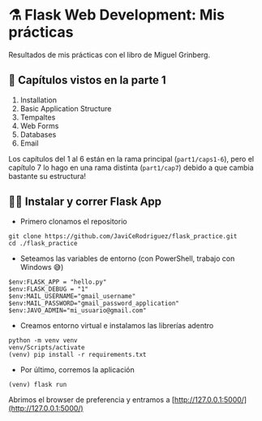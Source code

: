 # ⚗ Flask Web Development: Mis prácticas

Resultados de mis prácticas con el libro de Miguel Grinberg.

## 📕 Capítulos vistos en la parte 1

1. Installation
2. Basic Application Structure
3. Tempaltes
4. Web Forms
5. Databases
6. Email

Los capítulos del 1 al 6 están en la rama principal (`part1/caps1-6`), pero el capítulo 7 lo hago en una rama distinta (`part1/cap7`) debido a que cambia bastante su estructura!


## 🏃‍♂️ Instalar y correr Flask App

- Primero clonamos el repositorio

```
git clone https://github.com/JaviCeRodriguez/flask_practice.git
cd ./flask_practice
```

- Seteamos las variables de entorno (con PowerShell, trabajo con Windows 😅)

```
$env:FLASK_APP = "hello.py"
$env:FLASK_DEBUG = "1"
$env:MAIL_USERNAME="gmail_username"
$env:MAIL_PASSWORD="gmail_password_application"
$env:JAVO_ADMIN="mi_usuario@gmail.com"
```

- Creamos entorno virtual e instalamos las librerías adentro
```
python -m venv venv
venv/Scripts/activate
(venv) pip install -r requirements.txt
```

- Por último, corremos la aplicación

```
(venv) flask run
```

Abrimos el browser de preferencia y entramos a [http://127.0.0.1:5000/](http://127.0.0.1:5000/)